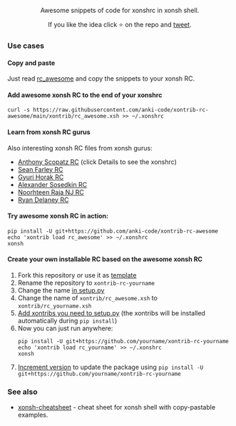 <p align="center">
Awesome snippets of code for xonshrc in xonsh shell. 
</p>

<p align="center">
If you like the idea click ⭐ on the repo and <a href="https://twitter.com/intent/tweet?text=The%20xonsh%20shell%20awesome%20rc%20file!&url=https://github.com/anki-code/awesome-xonshrc" target="_blank">tweet</a>.
</p>

### Use cases

#### Copy and paste

Just read [rc_awesome](https://github.com/anki-code/xontrib-rc-awesome/blob/main/xontrib/rc_awesome.xsh) and copy the snippets to your xonsh RC.

#### Add awesome xonsh RC to the end of your xonshrc
```
curl -s https://raw.githubusercontent.com/anki-code/xontrib-rc-awesome/main/xontrib/rc_awesome.xsh >> ~/.xonshrc
```

#### Learn from xonsh RC gurus

Also interesting xonsh RC files from xonsh gurus:
* [Anthony Scopatz RC](https://github.com/xonsh/xonsh/pull/3917#issuecomment-715649009) (click Details to see the xonshrc)
* [Sean Farley RC](https://github.com/seanfarley/dotfiles/blob/c87811f50cd696a8d4ddce83c1ca295a00b70218/xonshrc)
* [Gyuri Horak RC](https://github.com/dyuri/rcfiles/blob/master/.xonshrc)
* [Alexander Sosedkin RC](https://github.com/t184256/nix-configs/tree/main/user/xonsh/config)
* [Noorhteen Raja NJ RC](https://github.com/jnoortheen/xonfig)
* [Ryan Delaney RC](https://github.com/rpdelaney/dotfiles/tree/main/home/.config/xonsh)

#### Try awesome xonsh RC in action:

```xonsh
pip install -U git+https://github.com/anki-code/xontrib-rc-awesome
echo 'xontrib load rc_awesome' >> ~/.xonshrc
xonsh
```

#### Create your own installable RC based on the awesome xonsh RC

1. Fork this repository or use it as [template](https://docs.github.com/articles/creating-a-repository-from-a-template/)
2. Rename the repository to `xontrib-rc-yourname`
3. Change the name [in setup.py](https://github.com/anki-code/xontrib-rc-awesome/blob/e21370c1155262b8e25bd354cb4d4f9f15945384/setup.py#L11)
4. Change the name of `xontrib/rc_awesome.xsh` to `xontrib/rc_yourname.xsh`
5. [Add xontribs you need to setup.py](https://github.com/anki-code/xontrib-rc-awesome/blob/e21370c1155262b8e25bd354cb4d4f9f15945384/setup.py#L20-L28) (the xontribs will be installed automatically during `pip install`)
6. Now you can just run anywhere:
    ```xonsh
    pip install -U git+https://github.com/yourname/xontrib-rc-yourname
    echo 'xontrib load rc_yourname' >> ~/.xonshrc
    xonsh
    ```
7. [Increment version](https://github.com/anki-code/xontrib-rc-awesome/blob/df5c0aa3e29325f5d926cec7022cd2ccc184c0c5/setup.py#L12) to update the package using `pip install -U git+https://github.com/yourname/xontrib-rc-yourname`

### See also
* [xonsh-cheatsheet](https://github.com/anki-code/xonsh-cheatsheet/blob/main/README.md) - cheat sheet for xonsh shell with copy-pastable examples.
